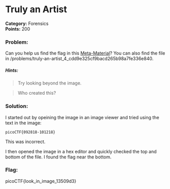 # Truly an Artist 
__Category:__ Forensics   
__Points:__ 200

### Problem:

Can you help us find the flag in this [Meta-Material](2018.PNG)? You can also find the file in /problems/truly-an-artist_4_cdd9e325cf9bacd265b98a7fe336e840.

##### Hints:
> Try looking beyond the image.

> Who created this?

### Solution:

I started out by opeining the image in an image viewer and tried using the text in the image:

`picoCTF{092818-101218}`

This was incorrect.

I then opened the image in a hex editor and quickly checked the top and bottom of the file. I found the flag near the bottom.

### Flag:

picoCTF{look_in_image_13509d3}
